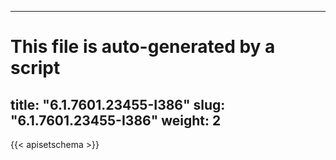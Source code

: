 
---
# This file is auto-generated by a script
title: "6.1.7601.23455-I386"
slug: "6.1.7601.23455-I386"
weight: 2
---

{{< apisetschema >}}

